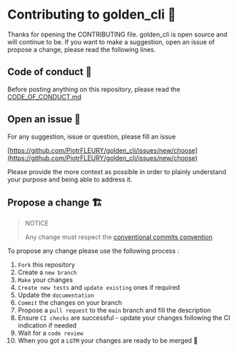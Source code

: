 # Contributing to golden_cli 🎨

Thanks for opening the CONTRIBUTING file.
golden_cli is open source and will continue to be.
If you want to make a suggestion, open an issue of propose a change, please read the following lines.

## Code of conduct 👥

Before posting anything on this repository, please read the [CODE_OF_CONDUCT.md](CODE_OF_CONDUCT.md)

## Open an issue 📝

For any suggestion, issue or question, please fill an issue 

[https://github.com/PiotrFLEURY/golden_cli/issues/new/choose](https://github.com/PiotrFLEURY/golden_cli/issues/new/choose)

Please provide the more context as possible in order to plainly understand your purpose and being able to address it.

## Propose a change 🏗️

> NOTICE
>
> Any change must respect the [conventional commits convention](https://www.conventionalcommits.org/en/v1.0.0/)

To propose any change please use the following process :

1. `Fork` this repository
2. Create a `new branch`
3. `Make` your changes
4. `Create new tests` and `update existing` ones if required
5. Update the `documentation`
6. `Commit` the changes on your branch
7. Propose a `pull request` to the `main` branch and fill the description
8. Ensure `CI checks` are successful - update your changes following the CI indication if needed
9. Wait for a `code review`
10. When you got a `LGTM` your changes are ready to be merged 🎉
